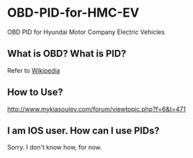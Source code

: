 # OBD-PID-for-HMC-EV
OBD PID for Hyundai Motor Company Electric Vehicles

## What is OBD? What is PID?
Refer to [Wikipedia ](https://en.wikipedia.org/wiki/On-board_diagnostics)

## How to Use?
http://www.mykiasoulev.com/forum/viewtopic.php?f=6&t=471

## I am IOS user. How can I use PIDs?
Sorry. I don't know how, for now.
